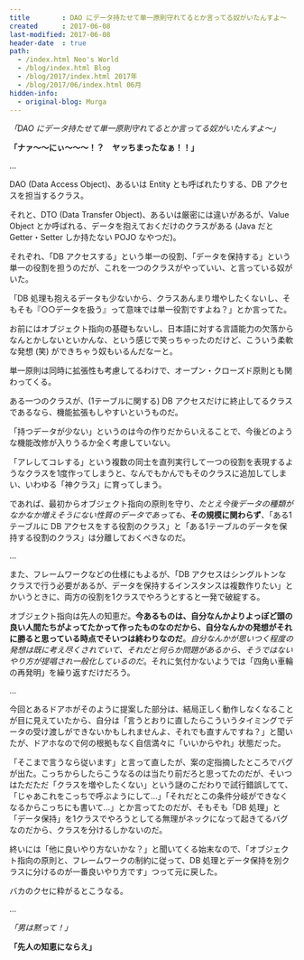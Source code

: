 ```yaml
---
title        : DAO にデータ持たせて単一原則守れてるとか言ってる奴がいたんすよ〜
created      : 2017-06-08
last-modified: 2017-06-08
header-date  : true
path:
  - /index.html Neo's World
  - /blog/index.html Blog
  - /blog/2017/index.html 2017年
  - /blog/2017/06/index.html 06月
hidden-info:
  - original-blog: Murga
---
```


_「DAO にデータ持たせて単一原則守れてるとか言ってる奴がいたんすよ〜」_

__「ナァ～～にぃ～～～！？　ヤッちまったなぁ！！」__

…

DAO (Data Access Object)、あるいは Entity とも呼ばれたりする、DB アクセスを担当するクラス。

それと、DTO (Data Transfer Object)、あるいは厳密には違いがあるが、Value Object とか呼ばれる、データを抱えておくだけのクラスがある (Java だと Getter・Setter しか持たない POJO なやつだ)。

それぞれ、「DB アクセスする」という単一の役割、「データを保持する」という単一の役割を担うのだが、これを一つのクラスがやっていい、と言っている奴がいた。

「DB 処理も抱えるデータも少ないから、クラスあんまり増やしたくないし、そもそも『○○データを扱う』って意味では単一役割ですよね？」とか言ってた。

お前にはオブジェクト指向の基礎もないし、日本語に対する言語能力の欠落からなんとかしないといかんな、という感じで笑っちゃったのだけど、こういう柔軟な発想 (笑) ができちゃう奴もいるんだなーと。

単一原則は同時に拡張性も考慮してるわけで、オープン・クローズド原則とも関わってくる。

ある一つのクラスが、(1テーブルに関する) DB アクセスだけに終止してるクラスであるなら、機能拡張もしやすいというものだ。

「持つデータが少ない」というのは今の作りだからいえることで、今後どのような機能改修が入りうるか全く考慮していない。

「アレしてコレする」という複数の同士を直列実行して一つの役割を表現するようなクラスを1度作ってしまうと、なんでもかんでもそのクラスに追加してしまい、いわゆる「神クラス」に育ってしまう。

であれば、最初からオブジェクト指向の原則を守り、_たとえ今後データの種類がなかなか増えそうにない性質のデータであっても_、__その規模に関わらず__、「ある1テーブルに DB アクセスをする役割のクラス」と「ある1テーブルのデータを保持する役割のクラス」は分離しておくべきなのだ。

…

また、フレームワークなどの仕様にもよるが、「DB アクセスはシングルトンなクラスで行う必要があるが、データを保持するインスタンスは複数作りたい」とかいうときに、両方の役割を1クラスでやろうとすると一発で破綻する。

オブジェクト指向は先人の知恵だ。__今あるものは、自分なんかよりよっぽど頭の良い人間たちがよってたかって作ったものなのだから、自分なんかの発想がそれに勝ると思っている時点でそいつは終わりなのだ__。_自分なんかが思いつく程度の発想は既に考え尽くされていて、それだと何らか問題があるから、そうではないやり方が提唱され一般化しているのだ_。それに気付かないようでは「四角い車輪の再発明」を繰り返すだけだろう。

…

今回とあるドアホがそのように提案した部分は、結局正しく動作しなくなることが目に見えていたから、自分は「言うとおりに直したらこういうタイミングでデータの受け渡しができないかもしれませんよ、それでも直すんですね？」と聞いたが、ドアホなので何の根拠もなく自信満々に「いいからやれ」状態だった。

「そこまで言うなら従います」と言って直したが、案の定指摘したところでバグが出た。こっちからしたらこうなるのは当たり前だろと思ってたのだが、そいつはただただ「クラスを増やしたくない」という謎のこだわりで試行錯誤してて、「じゃあこれをこっちで呼ぶようにして…」「それだとこの条件分岐ができなくなるからこっちにも書いて…」とか言ってたのだが、そもそも「DB 処理」と「データ保持」を1クラスでやろうとしてる無理がネックになって起きてるバグなのだから、クラスを分けるしかないのだ。

終いには「他に良いやり方ないかな？」と聞いてくる始末なので、「オブジェクト指向の原則と、フレームワークの制約に従って、DB 処理とデータ保持を別クラスに分けるのが一番良いやり方です」つって元に戻した。

バカのクセに粋がるとこうなる。

…

_「男は黙って！」_

__「先人の知恵にならえ」__
